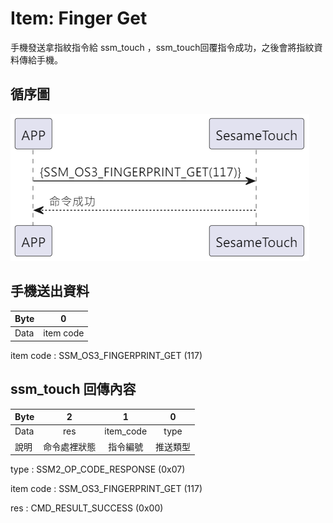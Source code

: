 # Item: Finger Get

手機發送拿指紋指令給 ssm_touch ，ssm_touch回覆指令成功，之後會將指紋資料傳給手機。

## 循序圖
<p align="left" >
  <img src="../src/finger_get/finger_get.png" alt="" title="">
</p>

## 手機送出資料
| Byte | 0         |
|------|:---------:|
| Data | item code |

item code : SSM_OS3_FINGERPRINT_GET (117)

## ssm_touch 回傳內容
| Byte  | 2      | 1         | 0    |
|-------|:------:|:---------:|:----:|
| Data  | res    | item_code | type |
| 說明   | 命令處裡狀態 | 指令編號      | 推送類型 |

type : SSM2_OP_CODE_RESPONSE (0x07)

item code : SSM_OS3_FINGERPRINT_GET (117)

res : CMD_RESULT_SUCCESS (0x00)
